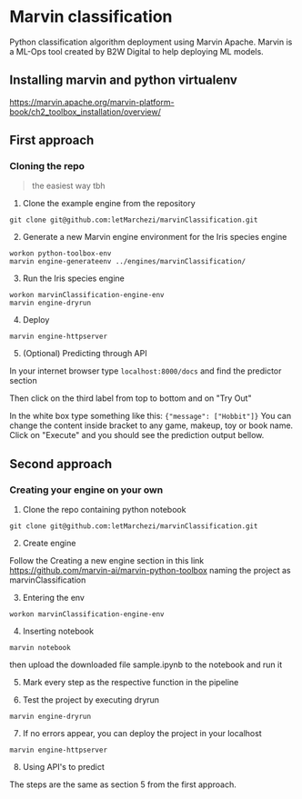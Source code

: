 # Marvin classification
Python classification algorithm deployment using Marvin Apache.
Marvin is a ML-Ops tool created by B2W Digital to help deploying ML models.

## Installing marvin and python virtualenv
https://marvin.apache.org/marvin-platform-book/ch2_toolbox_installation/overview/
 
## First approach
### Cloning the repo
> the easiest way tbh



1. Clone the example engine from the repository 


``` 
git clone git@github.com:letMarchezi/marvinClassification.git
```

2. Generate a new Marvin engine environment for the Iris species engine

```
workon python-toolbox-env
marvin engine-generateenv ../engines/marvinClassification/
```
3. Run the Iris species engine

```
workon marvinClassification-engine-env
marvin engine-dryrun 
```

4. Deploy

```
marvin engine-httpserver
```
 
 5. (Optional) Predicting through API

In your internet browser type ``` localhost:8000/docs ``` and find the predictor section

Then click on the third label from top to bottom and on "Try Out"

In the white box type something like this: ``` {"message": ["Hobbit"]} ```
You can change the content inside bracket to any game, makeup, toy or book name.
Click on "Execute" and you should see the prediction output bellow.


 
## Second approach
### Creating your engine on your own


1. Clone the repo containing python notebook 

``` 
git clone git@github.com:letMarchezi/marvinClassification.git
```

2. Create engine

Follow the Creating a new engine section in this link https://github.com/marvin-ai/marvin-python-toolbox
naming the project as marvinClassification

3. Entering the env 
```
workon marvinClassification-engine-env
```

4. Inserting notebook
```
marvin notebook
```
then upload the downloaded file sample.ipynb to the notebook and run it

5. Mark every step as the respective function in the pipeline

6. Test the project by executing dryrun
```
marvin engine-dryrun
```

7. If no errors appear, you can deploy the project in your localhost
```
marvin engine-httpserver
```

8. Using API's to predict


The steps are the same as section 5 from the first approach.
